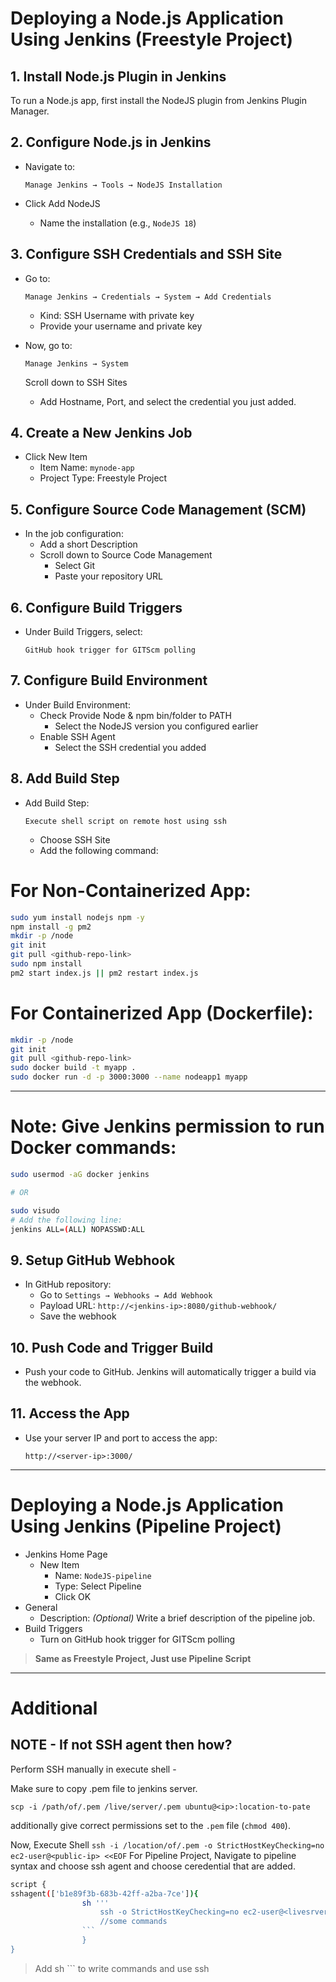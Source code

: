 # Deploying a Node.js Application Using Jenkins (Freestyle Project)

## 1. Install Node.js Plugin in Jenkins
To run a Node.js app, first install the NodeJS plugin from Jenkins Plugin Manager.

## 2. Configure Node.js in Jenkins
- Navigate to:
    
    `Manage Jenkins → Tools → NodeJS Installation`
    
- Click Add NodeJS
    - Name the installation (e.g., `NodeJS 18`)

## 3. Configure SSH Credentials and SSH Site
- Go to:
    
    `Manage Jenkins → Credentials → System → Add Credentials`
    
    - Kind: SSH Username with private key
    - Provide your username and private key
- Now, go to:
    
    `Manage Jenkins → System`
    
    Scroll down to SSH Sites
    
    - Add Hostname, Port, and select the credential you just added.

## 4. Create a New Jenkins Job
- Click New Item
    - Item Name: `mynode-app`
    - Project Type: Freestyle Project
 
## 5. Configure Source Code Management (SCM)
- In the job configuration:
    - Add a short Description
    - Scroll down to Source Code Management
        - Select Git
        - Paste your repository URL
     
## 6. Configure Build Triggers
- Under Build Triggers, select:
    
    `GitHub hook trigger for GITScm polling`

## 7. Configure Build Environment
- Under Build Environment:
    - Check Provide Node & npm bin/folder to PATH
        - Select the NodeJS version you configured earlier
    - Enable SSH Agent
        - Select the SSH credential you added
     
## 8. Add Build Step
- Add Build Step:
    
    `Execute shell script on remote host using ssh`
    
    - Choose SSH Site
    - Add the following command:
 
# For Non-Containerized App:
```bash
sudo yum install nodejs npm -y
npm install -g pm2
mkdir -p /node
git init
git pull <github-repo-link>
sudo npm install
pm2 start index.js || pm2 restart index.js
```

# For Containerized App (Dockerfile):
```bash
mkdir -p /node
git init
git pull <github-repo-link>
sudo docker build -t myapp .
sudo docker run -d -p 3000:3000 --name nodeapp1 myapp
```
---
# Note: Give Jenkins permission to run Docker commands:
```bash
sudo usermod -aG docker jenkins

# OR

sudo visudo
# Add the following line:
jenkins ALL=(ALL) NOPASSWD:ALL
```

## 9. Setup GitHub Webhook
- In GitHub repository:
    - Go to `Settings → Webhooks → Add Webhook`
    - Payload URL: `http://<jenkins-ip>:8080/github-webhook/`
    - Save the webhook
 
## 10. Push Code and Trigger Build
- Push your code to GitHub. Jenkins will automatically trigger a build via the webhook.

## 11. Access the App
- Use your server IP and port to access the app:
    
    `http://<server-ip>:3000/`

---
# Deploying a Node.js Application Using Jenkins (Pipeline Project)
- Jenkins Home Page
    - New Item
        - Name: `NodeJS-pipeline`
        - Type: Select Pipeline
        - Click OK
- General
    - Description: *(Optional)* Write a brief description of the pipeline job.
- Build Triggers
    - Turn on GitHub hook trigger for GITScm polling

> **Same as Freestyle Project, Just use Pipeline Script**

---

# Additional 
## NOTE - If not SSH agent then how?
Perform SSH manually in execute shell - 

Make sure to copy .pem file to jenkins server. 

`scp -i /path/of/.pem /live/server/.pem ubuntu@<ip>:location-to-pate`

additionally give correct permissions set to the `.pem` file (`chmod 400`).

Now, Execute Shell
`ssh -i /location/of/.pem -o StrictHostKeyChecking=no ec2-user@<public-ip> <<EOF`
For Pipeline Project, Navigate to  pipeline syntax and choose ssh agent and choose ceredential that are added. 
```bash
script {
sshagent(['b1e89f3b-683b-42ff-a2ba-7ce']){
                sh '''
                    ssh -o StrictHostKeyChecking=no ec2-user@<livesrver-public-ip> << 'ENDSSH'
                    //some commands
                ```
                }
}
```

> Add sh ``` to write commands and use ssh
